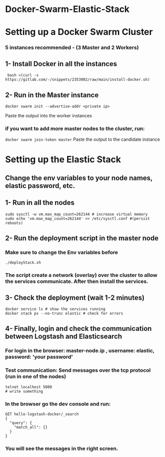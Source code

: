 # Docker-Swarm-Elastic-Stack


#  Setting up a Docker Swarm Cluster
###  5 instances recommended - (3 Master and 2 Workers)


## **1- Install Docker in all the instances**
```
 bash <(curl -s https://gitlab.com/-/snippets/2353002/raw/main/install-docker.sh)
 ```
## **2- Run in the Master instance**
```
docker swarm init --advertise-addr <private ip>
```
Paste the output into the worker instances

### if you  want to add more master nodes to the cluster, run:

`docker swarm join-token master` Paste the output to the candidate instance

#  Setting up the Elastic Stack

## Change the env variables to your node names, elastic password, etc.


## **1- Run in all the nodes**
```shell
sudo sysctl -w vm.max_map_count=262144 # increase virtual memory  
sudo echo 'vm.max_map_count=262144' >> /etc/sysctl.conf #(persist reboots)
```

## **2- Run the deployment script  in the master node**
### Make sure to change the Env variables before
```
./deployStack.sh
```
### The script create a network (overlay) over the cluster to allow the services communicate. After then install the services.


## **3- Check the deployment (wait 1-2 minutes)**
```shell
docker service ls # show the services running
docker stack ps --no-trunc elastic # check for errors

```
## **4- Finally, login and check the communication between Logstash and Elasticsearch**

### For login in the browser: master-node.ip , username: elastic, password: 'your password'

### Test communication: Send messages over the tcp protocol (run in one of the nodes)
```shell
telnet localhost 5000
# write something
```

### In the browser go the dev console and run:
```shell
GET hello-logstash-docker/_search
{
  "query": {
    "match_all": {}
  }
}

```
### You will see the messages in the right screen.
